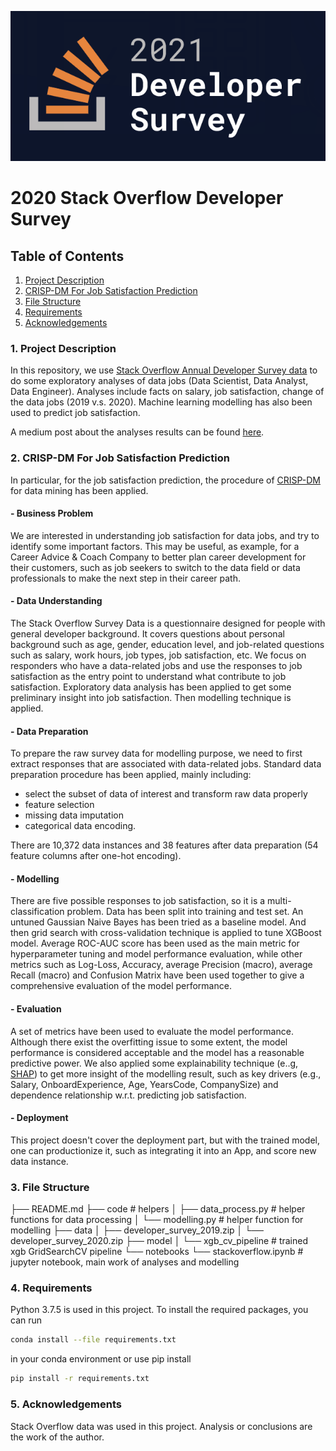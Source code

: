 ![](readme-assets/2021-stack-overflow-dev-survey.png?raw=true)

# 2020 Stack Overflow Developer Survey

## Table of Contents
1. [Project Description](#project_desc)
2. [CRISP-DM For Job Satisfaction Prediction](#CRISP-DM)
3. [File Structure](#fileStructure)
4. [Requirements](#requirements)
5. [Acknowledgements](#ack)

### 1. Project Description <a name="project_desc"></a>
In this repository, we use [Stack Overflow Annual Developer Survey data](https://insights.stackoverflow.com/survey)
to do some exploratory analyses of data jobs (Data Scientist, Data Analyst, Data Engineer).
Analyses include facts on salary, job satisfaction, change of the data jobs (2019 v.s. 2020).
Machine learning modelling has also been used to predict job satisfaction.

A medium post about the analyses results can be found [here](https://lcxustc.medium.com/salary-satisfaction-trend-of-data-jobs-f47bdf72afa3).

### 2. CRISP-DM For Job Satisfaction Prediction <a name="CRISP-DM"></a>
In particular, for the job satisfaction prediction, the procedure of [CRISP-DM](https://www.datascience-pm.com/crisp-dm-2/) for data mining has been applied.
#### - Business Problem
We are interested in understanding job satisfaction for data jobs, and try to identify some important factors. This
 may be useful, as example, for a Career Advice & Coach Company to better plan career development for their
  customers, such as job seekers to switch to the data field or data professionals to make the next step in their
   career path.

#### - Data Understanding
The Stack Overflow Survey Data is a questionnaire designed for people with general developer background. It
 covers questions about personal background such as age, gender, education level, and job-related questions such as
  salary, work hours, job types, job satisfaction, etc. We focus on responders who have a data-related jobs and use the
   responses to job satisfaction as the entry point to understand what contribute to job satisfaction. Exploratory
    data analysis has been applied to get some preliminary insight into job satisfaction. Then modelling technique is applied.

#### - Data Preparation
To prepare the raw survey data for modelling purpose, we need to first extract responses that are associated with data-related jobs. Standard data preparation procedure has been applied, mainly including:

* select the subset of data of interest and transform raw data properly
* feature selection
* missing data imputation
* categorical data encoding.

There are 10,372 data instances and 38 features after data preparation (54 feature columns after one-hot encoding).

#### - Modelling
There are five possible responses to job satisfaction, so it is a multi-classification problem. Data has been split
into training and test set. An untuned Gaussian Naive Bayes has been tried as a baseline model. And then grid search with cross-validation technique is applied to tune XGBoost model. Average ROC-AUC score has been used as the main metric for hyperparameter tuning and model performance evaluation, while other metrics such as Log-Loss, Accuracy, average Precision (macro), average Recall (macro) and Confusion Matrix have been used together to give a comprehensive evaluation of the model performance.

#### - Evaluation
A set of metrics have been used to evaluate the model performance. Although there exist the overfitting issue to
some extent, the model performance is considered acceptable and the model has a reasonable predictive power. We also applied some explainability technique (e..g, [SHAP](https://github.com/slundberg/shap)) to get more insight of the modelling result, such as key drivers (e.g., Salary, OnboardExperience, Age, YearsCode, CompanySize) and dependence relationship w.r.t. predicting job satisfaction.

#### - Deployment
This project doesn't cover the deployment part, but with the trained model, one can productionize it, such as
integrating it into an App, and score new data instance.

### 3. File Structure <a name="fileStructure"></a>

   ├── README.md
   ├── code  # helpers
   │   ├── data_process.py     # helper functions for data processing
   │   └── modelling.py        # helper function for modelling
   ├── data
   │   ├── developer_survey_2019.zip
   │   └── developer_survey_2020.zip
   ├── model
   │   └── xgb_cv_pipeline     # trained xgb GridSearchCV pipeline
   └── notebooks
       └── stackoverflow.ipynb # jupyter notebook, main work of analyses and modelling

### 4. Requirements <a name="requirements"></a>
Python 3.7.5 is used in this project. To install the required packages, you can run
```Bash
conda install --file requirements.txt
```
in your conda environment
or use pip install
```Bash
pip install -r requirements.txt
```

### 5. Acknowledgements <a name="ack"></a>
Stack Overflow data was used in this project. Analysis or conclusions are the
work of the author.
